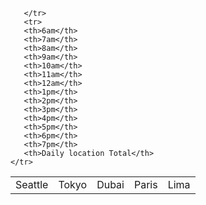 <!DOCTYPE html>
<html lang="en">
<head>
    <meta charset="UTF-8">
    <meta name="viewport" content="width=device-width, initial-scale=1.0">
    <title>Document</title>
</head>
<body>
    <script> src="/js."</script>
   <table>
       <tr>
           <td>Seattle</td>
           <td>Tokyo</td> 
           <td>Dubai</td> 
           <td>Paris</td>
           <td>Lima</td>
           
       </tr>
       <tr>
       <th>6am</th>
       <th>7am</th>
       <th>8am</th>
       <th>9am</th>
       <th>10am</th>
       <th>11am</th>
       <th>12am</th>
       <th>1pm</th>
       <th>2pm</th>
       <th>3pm</th>
       <th>4pm</th>
       <th>5pm</th>
       <th>6pm</th>
       <th>7pm</th>
       <th>Daily location Total</th>
    </tr>
   </table>
</body>
</html>
